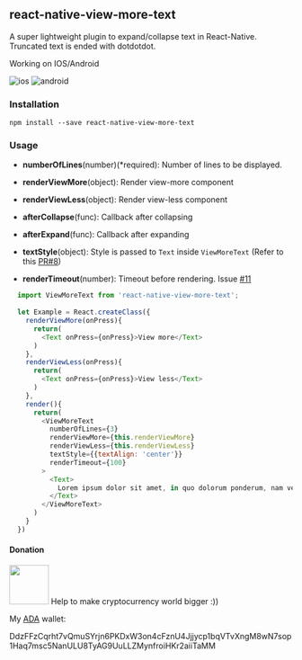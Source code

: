 ## react-native-view-more-text

A super lightweight plugin to expand/collapse text in React-Native. Truncated text is ended with dotdotdot.

Working on IOS/Android

![ios](https://raw.githubusercontent.com/nlt2390/react-native-view-more-text/master/ios.gif)
![android](https://raw.githubusercontent.com/nlt2390/react-native-view-more-text/master/android.gif)

### Installation

```
npm install --save react-native-view-more-text 

```

### Usage

- **numberOfLines**(number)(*required): Number of lines to be displayed.
- **renderViewMore**(object): Render view-more component 
- **renderViewLess**(object): Render view-less component 
- **afterCollapse**(func): Callback after collapsing
- **afterExpand**(func): Callback after expanding

- **textStyle**(object): Style is passed to `Text` inside `ViewMoreText`
(Refer to this [PR#8](https://github.com/nlt2390/react-native-view-more-text/pull/8))

- **renderTimeout**(number): Timeout before rendering. Issue [#11](https://github.com/nlt2390/react-native-view-more-text/issues/11)

```javascript
  import ViewMoreText from 'react-native-view-more-text';
  
  let Example = React.createClass({
    renderViewMore(onPress){
      return(
        <Text onPress={onPress}>View more</Text>
      )
    },
    renderViewLess(onPress){
      return(
        <Text onPress={onPress}>View less</Text>
      )
    },
    render(){
      return(
        <ViewMoreText
          numberOfLines={3}
          renderViewMore={this.renderViewMore}
          renderViewLess={this.renderViewLess}
          textStyle={{textAlign: 'center'}}
          renderTimeout={100}
        >
          <Text>
            Lorem ipsum dolor sit amet, in quo dolorum ponderum, nam veri molestie constituto eu. Eum enim tantas sadipscing ne, ut omnes malorum nostrum cum. Errem populo qui ne, ea ipsum antiopam definitionem eos.
          </Text>
        </ViewMoreText>
      )
    }
  })

```

#### Donation
<img src="https://www.cardanohub.org/wp-content/uploads/2017/07/cardano-symbol-150x150.png" width="70"/>
Help to make cryptocurrency world bigger :))

My <a href="https://www.cardanohub.org/en/home/" target="_blank">ADA</a> wallet: 

DdzFFzCqrht7vQmuSYrjn6PKDxW3on4cFznU4Jjjycp1bqVTvXngM8wN7sop1Haq7msc5NanULU8TyAG9UuLLZMynfroiHKr2aiiTaMM
